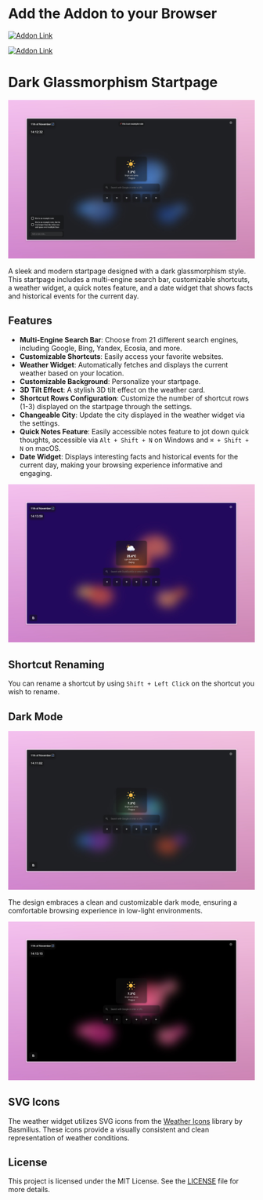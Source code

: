 # Add the Addon to your Browser

[![Addon Link](https://img.shields.io/badge/Get%20the%20Addon-Firefox-brightgreen)](https://addons.mozilla.org/de/firefox/addon/new-browsertab/)

[![Addon Link](https://img.shields.io/badge/Get%20the%20Addon-Chrome-blue)](https://chromewebstore.google.com/detail/new-tab/dbakgdldpaljegfelbdmnjnhdgdflkbf?authuser=0&hl=de)

# Dark Glassmorphism Startpage

![Startpage Design](image1.jpeg)

A sleek and modern startpage designed with a dark glassmorphism style. This startpage includes a multi-engine search bar, customizable shortcuts, a weather widget, a quick notes feature, and a date widget that shows facts and historical events for the current day.

## Features

- **Multi-Engine Search Bar**: Choose from 21 different search engines, including Google, Bing, Yandex, Ecosia, and more.
- **Customizable Shortcuts**: Easily access your favorite websites.
- **Weather Widget**: Automatically fetches and displays the current weather based on your location.
- **Customizable Background**: Personalize your startpage.
- **3D Tilt Effect**: A stylish 3D tilt effect on the weather card.
- **Shortcut Rows Configuration**: Customize the number of shortcut rows (1-3) displayed on the startpage through the settings.
- **Changeable City**: Update the city displayed in the weather widget via the settings.
- **Quick Notes Feature**: Easily accessible notes feature to jot down quick thoughts, accessible via `Alt + Shift + N` on Windows and `⌘ + Shift + N` on macOS.
- **Date Widget**: Displays interesting facts and historical events for the current day, making your browsing experience informative and engaging.

![3D Tilt Effect](image2.jpeg)

## Shortcut Renaming

You can rename a shortcut by using `Shift + Left Click` on the shortcut you wish to rename.

## Dark Mode

![Dark Mode Design](image3.jpeg)

The design embraces a clean and customizable dark mode, ensuring a comfortable browsing experience in low-light environments.

![Additional Preview](image4.jpeg)

## SVG Icons

The weather widget utilizes SVG icons from the [Weather Icons](https://github.com/basmilius/weather-icons) library by Basmilius. These icons provide a visually consistent and clean representation of weather conditions.

## License

This project is licensed under the MIT License. See the [LICENSE](LICENSE) file for more details.
